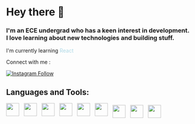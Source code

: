 # Hey there 👋

### I'm an ECE undergrad who has a keen interest in development. I love learning about new technologies and building stuff. 

I'm currently learning <span style="color:lightblue">React</span>

Connect with me : 

 [![Instagram Follow](https://img.shields.io/badge/Nikhil_vashisht-222222?style=for-the-badge&logo=Instagram)](https://www.instagram.com/nikhil_vashisht/) 

## Languages and Tools:
 
 <img width="35px" align="left" style="padding-right:10px;" src="https://cdn.jsdelivr.net/gh/devicons/devicon/icons/flutter/flutter-original.svg" />
 <img width="35px" align="left" style="padding-right:10px;" src="https://cdn.jsdelivr.net/gh/devicons/devicon/icons/react/react-original.svg" />
<img width="35px" align="left" style="padding-right:10px;" src="https://cdn.jsdelivr.net/gh/devicons/devicon/icons/nodejs/nodejs-original.svg" />
<img  width="35px" align="left" style="padding-right:10px;" src="https://cdn.jsdelivr.net/gh/devicons/devicon/icons/html5/html5-original.svg" />
 <img  width="35px" align="left" style="padding-right:10px;" src="https://cdn.jsdelivr.net/gh/devicons/devicon/icons/tailwindcss/tailwindcss-plain.svg" />
 <img   width="35px" align="left" style="padding-right:10px;" src="https://cdn.jsdelivr.net/gh/devicons/devicon/icons/firebase/firebase-plain.svg" />
<img   width="35px" align="left" style="padding-right:10px; padding-top:5px;" src="https://cdn.jsdelivr.net/gh/devicons/devicon/icons/javascript/javascript-plain.svg" />
<img width="35px" align="left" style="padding-right:10px; padding-top:5px;" src="https://cdn.jsdelivr.net/gh/devicons/devicon/icons/java/java-original.svg" />
 <img width="35px" align="left" style="padding-right:10px; padding-top:5px;" src="https://cdn.jsdelivr.net/gh/devicons/devicon/icons/dart/dart-plain.svg" />
          

          
           
          
          

<!--
**nikhilvashisht/nikhilvashisht** is a ✨ _special_ ✨ repository because its `README.md` (this file) appears on your GitHub profile.

Here are some ideas to get you started:

- 🔭 I’m currently working on ...
- 🌱 I’m currently learning ...
- 👯 I’m looking to collaborate on ...
- 🤔 I’m looking for help with ...
- 💬 Ask me about ...
- 📫 How to reach me: ...
- 😄 Pronouns: ...
- ⚡ Fun fact: ...
-->
